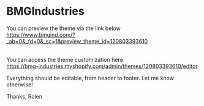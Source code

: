 # BMGIndustries

You can preview the theme via the link below <br>
https://www.bmgind.com/?_ab=0&_fd=0&_sc=1&preview_theme_id=120803393610
<br><br>

You can access the theme customization here <br>
https://bmg-industries.myshopify.com/admin/themes/120803393610/editor

Everything should be editable, from header to footer. Let me know otherwise!

Thanks,
Rolen
